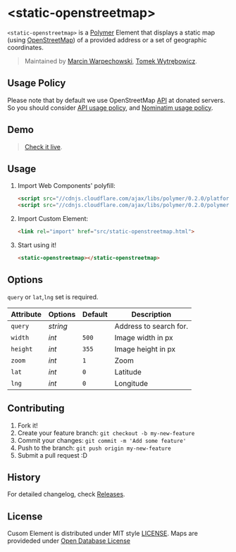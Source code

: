 # &lt;static-openstreetmap&gt;

`<static-openstreetmap>` is a [Polymer](http://www.polymer-project.org/) Element that displays a static map (using [OpenStreetMap](http://www.openstreetmap.org)) of
a provided address or a set of geographic coordinates.

> Maintained by [Marcin Warpechowski](https://github.com/warpech), 
[Tomek Wytrębowicz](https://github.com/tomalec).

## Usage Policy

Please note that by default we use OpenStreetMap [API](http://wiki.openstreetmap.org/wiki/Nominatim) at donated servers. So you should consider [API usage policy](http://wiki.openstreetmap.org/wiki/API_usage_policy), and [Nominatim usage policy](http://wiki.openstreetmap.org/wiki/Nominatim_usage_policy).

## Demo

> [Check it live](http://warpech.github.io/static-openstreetmap).

## Usage

1. Import Web Components' polyfill:

    ```html
    <script src="//cdnjs.cloudflare.com/ajax/libs/polymer/0.2.0/platform.js"></script>
    <script src="//cdnjs.cloudflare.com/ajax/libs/polymer/0.2.0/polymer.js"></script>
    ```

2. Import Custom Element:

    ```html
    <link rel="import" href="src/static-openstreetmap.html">
    ```

3. Start using it!

    ```html
    <static-openstreetmap></static-openstreetmap>
    ```

## Options

`query` or `lat`,`lng` set is required.

Attribute  | Options                   | Default             | Description
---        | ---                       | ---                 | ---
`query`    | *string*                  |                     | Address to search for.
`width`    | *int*                     | `500`               | Image width in px
`height`   | *int*                     | `355`               | Image height in px
`zoom`     | *int*                     | `1`                 | Zoom
`lat`      | *int*                     | `0`                 | Latitude
`lng`      | *int*                     | `0`                 | Longitude

## Contributing

1. Fork it!
2. Create your feature branch: `git checkout -b my-new-feature`
3. Commit your changes: `git commit -m 'Add some feature'`
4. Push to the branch: `git push origin my-new-feature`
5. Submit a pull request :D

## History

For detailed changelog, check [Releases](https://github.com/warpech/static-openstreetmap/releases).

## License

Cusom Element is distributed under
MIT style [LICENSE](https://raw.github.com/warpech/static-openstreetmap/master/LICENSE).
Maps are provideded under [Open Database License](http://www.openstreetmap.org/copyright)  
